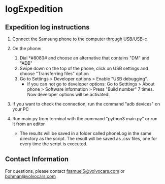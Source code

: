 # logExpedition #

## Expedition log instructions ##

1. Connect the Samsung phone to the computer through USB/USB-c
2. On the phone:
   1. Dial *#8080# and choose an alternative that contains "DM" and "ADB"
   2. Swipe down on the top of the phone, click on USB settings and choose "Transferring files" option
   3. Go to Settings > Developer options > Enable "USB debugging".
      - If you can not go to developer options: Go to Setttings > About phone > Software information > Press "Build number" 7 times. Now developer options will be activated.
4. If you want to check the connection, run the command "adb devices" on your PC

5. Run main.py from terminal with the command "python3 main.py" or run it from an editor
   - The results will be saved in a folder called phoneLog in the same directory as the script. The result will be saved as .csv files, one for every time the script is executed.
  
## Contact Information ##
For questions, please contact fsamuel6@volvocars.com or bohman@volvocars.com
